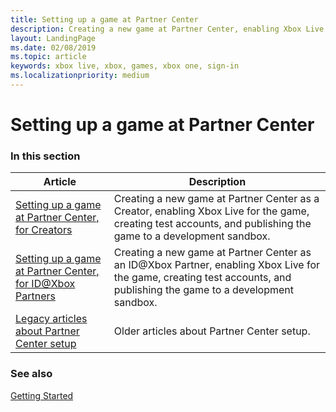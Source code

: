 ```yaml
---
title: Setting up a game at Partner Center
description: Creating a new game at Partner Center, enabling Xbox Live for the game, and publishing the game to a development sandbox.
layout: LandingPage
ms.date: 02/08/2019
ms.topic: article
keywords: xbox live, xbox, games, xbox one, sign-in
ms.localizationpriority: medium
---
```

# Setting up a game at Partner Center


### In this section

| Article | Description |
|---------|-------------|
| [Setting up a game at Partner Center, for Creators](setup-partner-center-creators.md) | Creating a new game at Partner Center as a Creator, enabling Xbox Live for the game, creating test accounts, and publishing the game to a development sandbox. |
| [Setting up a game at Partner Center, for ID@Xbox Partners](setup-partner-center-id-partners.md) | Creating a new game at Partner Center as an ID@Xbox Partner, enabling Xbox Live for the game, creating test accounts, and publishing the game to a development sandbox. |
| [Legacy articles about Partner Center setup](legacy/legacy-nav.md) | Older articles about Partner Center setup. |


### See also

[Getting Started](../index.md)
